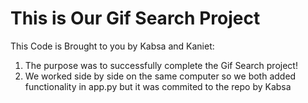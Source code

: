 # This is Our Gif Search Project

This Code is Brought to you by Kabsa and Kaniet:

1. The purpose was to successfully complete the Gif Search project!
1. We worked side by side on the same computer so we both added functionality in app.py but it was commited to the repo by Kabsa
